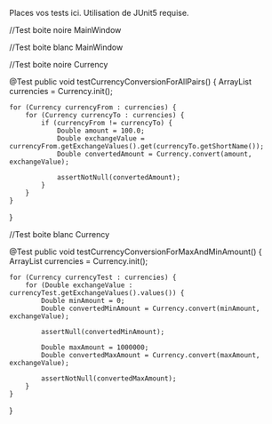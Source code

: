 Places vos tests ici. Utilisation de JUnit5 requise.

//Test boite noire MainWindow

//Test boite blanc MainWindow

//Test boite noire Currency

@Test
public void testCurrencyConversionForAllPairs() {
    ArrayList<Currency> currencies = Currency.init();

    for (Currency currencyFrom : currencies) {
        for (Currency currencyTo : currencies) {
            if (currencyFrom != currencyTo) {
                Double amount = 100.0;
                Double exchangeValue = currencyFrom.getExchangeValues().get(currencyTo.getShortName());
                Double convertedAmount = Currency.convert(amount, exchangeValue);

                assertNotNull(convertedAmount);
            }
        }
    }
}

//Test boite blanc Currency

@Test
public void testCurrencyConversionForMaxAndMinAmount() {
    ArrayList<Currency> currencies = Currency.init();

    for (Currency currencyTest : currencies) {
        for (Double exchangeValue : currencyTest.getExchangeValues().values()) {
            Double minAmount = 0;
            Double convertedMinAmount = Currency.convert(minAmount, exchangeValue);

            assertNull(convertedMinAmount);

            Double maxAmount = 1000000;
            Double convertedMaxAmount = Currency.convert(maxAmount, exchangeValue);

            assertNotNull(convertedMaxAmount);
        }
    }
}